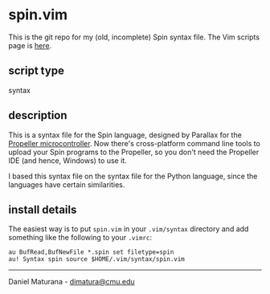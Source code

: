 # spin.vim

This is the git repo for my (old, incomplete) Spin syntax file. The Vim scripts
page is [here](http://www.vim.org/scripts/script.php?script_id=3019).

## script type

syntax
 
## description

This is a syntax file for the Spin language, designed by Parallax for the
[Propeller microcontroller](http://www.parallax.com/tabid/407/Default.aspx).
Now there's cross-platform command line tools to upload your Spin programs to
the Propeller, so you don't need the Propeller IDE (and hence, Windows) to use
it.

I based this syntax file on the syntax file for the Python language, since the
 languages have certain similarities.
 
## install details

The easiest way is to put `spin.vim` in your `.vim/syntax` directory and add
something like the following to your `.vimrc`:

    au BufRead,BufNewFile *.spin set filetype=spin
    au! Syntax spin source $HOME/.vim/syntax/spin.vim

---

Daniel Maturana - dimatura@cmu.edu
